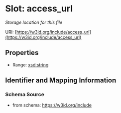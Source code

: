 # Slot: access_url
_Storage location for this file_


URI: [https://w3id.org/include/access_url](https://w3id.org/include/access_url)



<!-- no inheritance hierarchy -->


## Properties

 * Range: [xsd:string](xsd:string)



## Identifier and Mapping Information







### Schema Source


* from schema: https://w3id.org/include



